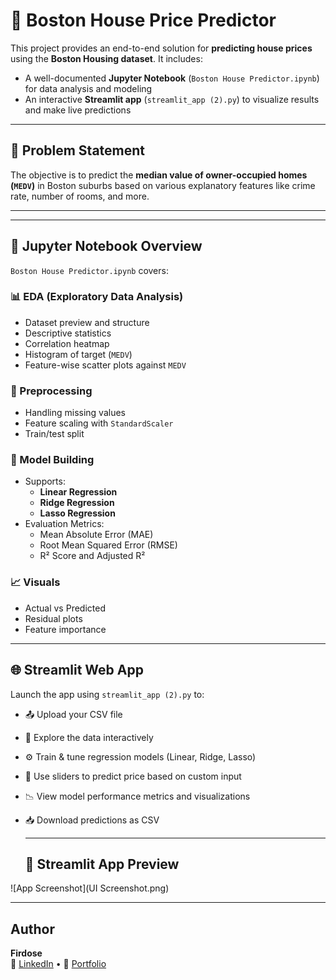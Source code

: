 # 🏡 Boston House Price Predictor

This project provides an end-to-end solution for **predicting house prices** using the **Boston Housing dataset**. It includes:

- A well-documented **Jupyter Notebook** (`Boston House Predictor.ipynb`) for data analysis and modeling
- An interactive **Streamlit app** (`streamlit_app (2).py`) to visualize results and make live predictions

---

## 📘 Problem Statement

The objective is to predict the **median value of owner-occupied homes (`MEDV`)** in Boston suburbs based on various explanatory features like crime rate, number of rooms, and more.

---


---

## 📓 Jupyter Notebook Overview

`Boston House Predictor.ipynb` covers:

### 📊 EDA (Exploratory Data Analysis)
- Dataset preview and structure
- Descriptive statistics
- Correlation heatmap
- Histogram of target (`MEDV`)
- Feature-wise scatter plots against `MEDV`

### 🧹 Preprocessing
- Handling missing values
- Feature scaling with `StandardScaler`
- Train/test split

### 🤖 Model Building
- Supports:
  - **Linear Regression**
  - **Ridge Regression**
  - **Lasso Regression**
- Evaluation Metrics:
  - Mean Absolute Error (MAE)
  - Root Mean Squared Error (RMSE)
  - R² Score and Adjusted R²

### 📈 Visuals
- Actual vs Predicted
- Residual plots
- Feature importance

---

## 🌐 Streamlit Web App

Launch the app using `streamlit_app (2).py` to:

- 📤 Upload your CSV file
- 🧭 Explore the data interactively
- ⚙️ Train & tune regression models (Linear, Ridge, Lasso)
- 🎯 Use sliders to predict price based on custom input
- 📉 View model performance metrics and visualizations
- 📥 Download predictions as CSV

  ---

  ## 📸 Streamlit App Preview

![App Screenshot](UI Screenshot.png)

---

##  Author

**Firdose**  
📎 [LinkedIn](https://www.linkedin.com/in/firdose-anjum-ml/) • 💼 [Portfolio](https://firdoseanjum.framer.website/)

